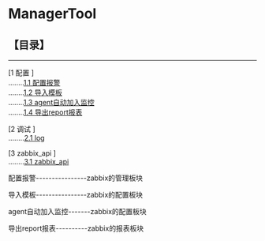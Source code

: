 # ManagerTool

## 【目录】
----

[1 配置 ]  
........[1.1 配置报警](docs/alert.md)  
........[1.2 导入模板](docs/template.md)  
........[1.3 agent自动加入监控](docs/config.md)  
........[1.4 导出report报表](docs/report.md)  

[2 调试 ]  
........[2.1 log](docs/log.md)  

[3 zabbix_api ]  
........[3.1 zabbix_api](docs/zabbix_api.md)  


配置报警----------------zabbix的管理板块

导入模板----------------zabbix的配置板块

agent自动加入监控-------zabbix的配置板块

导出report报表----------zabbix的报表板块
